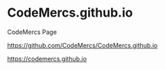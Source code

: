 # CodeMercs.github.io
CodeMercs Page

https://github.com/CodeMercs/CodeMercs.github.io

https://codemercs.github.io
